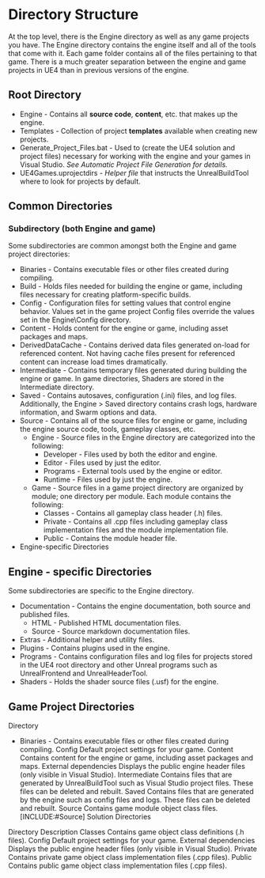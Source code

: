 # Directory Structure
At the top level, there is the Engine directory as well as any game projects you have. The Engine directory contains the engine itself and all of the tools that come with it. Each game folder contains all of the files pertaining to that game. There is a much greater separation between the engine and game projects in UE4 than in previous versions of the engine.

## Root Directory

* Engine - Contains all **source code**, **content**, etc. that makes up the engine.
* Templates - Collection of project **templates** available when creating new projects.
* Generate_Project_Files.bat - Used to (create the UE4 solution and project files) necessary for working with the engine and your games in Visual Studio. *See Automatic Project File Generation for details.*
* UE4Games.uprojectdirs - *Helper file* that instructs the UnrealBuildTool where to look for projects by default.

## Common Directories
### Subdirectory (both Engine and game)
Some subdirectories are common amongst both the Engine and game project directories:

* Binaries - Contains executable files or other files created during compiling.
* Build - Holds files needed for building the engine or game, including files necessary for creating platform-specific builds.
* Config - Configuration files for setting values that control engine behavior. Values set in the game project Config files override the values set in the Engine\Config directory.
* Content - Holds content for the engine or game, including asset packages and maps.
* DerivedDataCache - Contains derived data files generated on-load for referenced content. Not having cache files present for referenced content can increase load times dramatically.
* Intermediate - Contains temporary files generated during building the engine or game. In game directories, Shaders are stored in the Intermediate directory.
* Saved - Contains autosaves, configuration (.ini) files, and log files. Additionally, the Engine > Saved directory contains crash logs, hardware information, and Swarm options and data.
* Source - Contains all of the source files for engine or game, including the engine source code, tools, gameplay classes, etc.
    * Engine - Source files in the Engine directory are categorized into the following:
        * Developer - Files used by both the editor and engine.
        * Editor - Files used by just the editor.
        * Programs - External tools used by the engine or editor.
        * Runtime - Files used by just the engine.
    * Game - Source files in a game project directory are organized by module; one directory per module. Each module contains the following:
        * Classes - Contains all gameplay class header (.h) files.
        * Private - Contains all .cpp files including gameplay class implementation files and the module implementation file.
        * Public - Contains the module header file.
* Engine-specific Directories

## Engine - specific Directories
Some subdirectories are specific to the Engine directory.

* Documentation - Contains the engine documentation, both source and published files.
    * HTML - Published HTML documentation files.
    * Source - Source markdown documentation files.
* Extras - Additional helper and utility files.
* Plugins - Contains plugins used in the engine.
* Programs - Contains configuration files and log files for projects stored in the UE4 root directory and other Unreal programs such as UnrealFrontend and UnrealHeaderTool.
* Shaders - Holds the shader source files (.usf) for the engine.

## Game Project Directories
Directory
* Binaries - Contains executable files or other files created during compiling.
Config
Default project settings for your game.
Content
Contains content for the engine or game, including asset packages and maps.
External dependencies
Displays the public engine header files (only visible in Visual Studio).
Intermediate
Contains files that are generated by UnrealBuildTool such as Visual Studio project files. These files can be deleted and rebuilt.
Saved
Contains files that are generated by the engine such as config files and logs. These files can be deleted and rebuilt.
Source
Contains game module object class files. [INCLUDE:#Source]
Solution Directories

Directory
Description
Classes
Contains game object class definitions (.h files).
Config
Default project settings for your game.
External dependencies
Displays the public engine header files (only visible in Visual Studio).
Private
Contains private game object class implementation files (.cpp files).
Public
Contains public game object class implementation files (.cpp files).